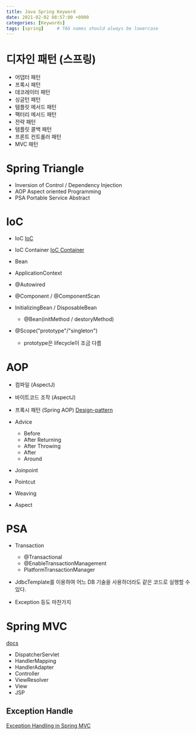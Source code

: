 ```yaml
---
title: Java Spring Keyword
date: 2021-02-02 08:57:00 +0900
categories: [Keywords]
tags: [spring]     # TAG names should always be lowercase
---
```


# 디자인 패턴 (스프링)

- 어댑터 패턴
- 프록시 패턴
- 데코레이터 패턴
- 싱글턴 패턴
- 템플릿 메서드 패턴
- 팩터리 메서드 패턴
- 전략 패턴
- 템플릿 콜백 패턴
- 프론트 컨트롤러 패턴
- MVC 패턴

# Spring Triangle

- Inversion of Control / Dependency Injection
- AOP Aspect oriented Programming
- PSA Portable Service Abstract

# IoC

- IoC [IoC](https://martinfowler.com/articles/injection.html)
- IoC Container [IoC Container](https://docs.spring.io/spring-framework/docs/current/reference/html/core.html#beans)
- Bean

- ApplicationContext
- @Autowired
- @Component / @ComponentScan
- InitializingBean / DisposableBean
  - @Bean(initMethod / destoryMethod)

- @Scope("prototype"/"singleton")
  - prototype은 lifecycle이 조금 다름

# AOP

- 컴파일 (AspectJ)
- 바이트코드 조작 (AspectJ)
- 프록시 패턴 (Spring AOP) [Design-pattern](https://refactoring.guru/design-patterns/proxy)

- Advice
  - Before
  - After Returning
  - After Throwing
  - After
  - Around

- Joinpoint
- Pointcut
- Weaving
- Aspect

# PSA

- Transaction
  - @Transactional
  - @EnableTransactionManagement
  - PlatformTransactionManager

- JdbcTemplate를 이용하여 어느 DB 기술을 사용하더라도 같은 코드로 실행할 수 있다.
- Exception 등도 마찬가지

# Spring MVC

[docs](https://docs.spring.io/spring-framework/docs/current/reference/html/web.html#spring-web)

- DispatcherServlet
- HandlerMapping
- HandlerAdapter
- Controller
- ViewResolver
- View
- JSP

## Exception Handle

[Exception Handling in Spring MVC](https://spring.io/blog/2013/11/01/exception-handling-in-spring-mvc)
